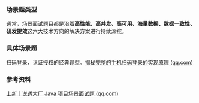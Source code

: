 ### 场景题类型

通常，场景面试题目都是沿着**高性能、高并发、高可用、海量数据、数据一致性、研发提效**这六大技术方向的解决方案进行持续深挖。







### 具体场景题

扫码登录，认证授权的经典题型。[揭秘完整的手机扫码登录的实现原理 (qq.com)](https://mp.weixin.qq.com/s/rqfQINop1jC-v33Wwf67SQ)





### 参考资料

[上新｜说透大厂 Java 项目场景面试题 (qq.com)](https://mp.weixin.qq.com/s/iVe7CfsAUAx4vA75hIPFaQ)